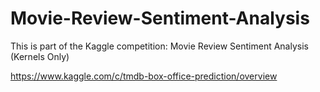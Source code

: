 # Movie-Review-Sentiment-Analysis
This is part of the Kaggle competition: Movie Review Sentiment Analysis (Kernels Only)

https://www.kaggle.com/c/tmdb-box-office-prediction/overview
